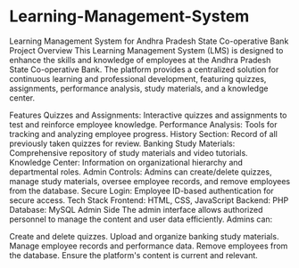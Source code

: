 # Learning-Management-System
Learning Management System for Andhra Pradesh State Co-operative Bank
Project Overview
This Learning Management System (LMS) is designed to enhance the skills and knowledge of employees at the Andhra Pradesh State Co-operative Bank. The platform provides a centralized solution for continuous learning and professional development, featuring quizzes, assignments, performance analysis, study materials, and a knowledge center.

Features
Quizzes and Assignments: Interactive quizzes and assignments to test and reinforce employee knowledge.
Performance Analysis: Tools for tracking and analyzing employee progress.
History Section: Record of all previously taken quizzes for review.
Banking Study Materials: Comprehensive repository of study materials and video tutorials.
Knowledge Center: Information on organizational hierarchy and departmental roles.
Admin Controls: Admins can create/delete quizzes, manage study materials, oversee employee records, and remove employees from the database.
Secure Login: Employee ID-based authentication for secure access.
Tech Stack
Frontend: HTML, CSS, JavaScript
Backend: PHP
Database: MySQL
Admin Side
The admin interface allows authorized personnel to manage the content and user data efficiently. Admins can:

Create and delete quizzes.
Upload and organize banking study materials.
Manage employee records and performance data.
Remove employees from the database.
Ensure the platform's content is current and relevant.


